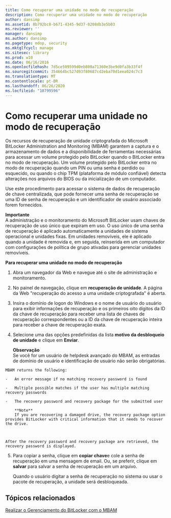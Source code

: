 ```yaml
---
title: Como recuperar uma unidade no modo de recuperação
description: Como recuperar uma unidade no modo de recuperação
author: dansimp
ms.assetid: 8b792bc8-b671-4345-9d37-0208db3e5b03
ms.reviewer: ''
manager: dansimp
ms.author: dansimp
ms.pagetype: mdop, security
ms.mktglfcycl: manage
ms.sitesec: library
ms.prod: w10
ms.date: 06/16/2016
ms.openlocfilehash: 7d5ce509599d0eb800a71360e3be9d0fa3b33f4f
ms.sourcegitcommit: 354664bc527d93f80687cd2eba70d1eea024c7c3
ms.translationtype: MT
ms.contentlocale: pt-BR
ms.lasthandoff: 06/26/2020
ms.locfileid: "10799596"
---
```

# Como recuperar uma unidade no modo de recuperação


Os recursos de recuperação de unidade criptografada do Microsoft BitLocker Administration and Monitoring (MBAM) garantem a captura e o armazenamento de dados e a disponibilidade de ferramentas necessárias para acessar um volume protegido pelo BitLocker quando o BitLocker entra no modo de recuperação. Um volume protegido pelo BitLocker entra no modo de recuperação quando um PIN ou uma senha é perdido ou esquecido, ou quando o chip TPM (plataforma de módulo confiável) detecta alterações nos arquivos do BIOS ou da inicialização de um computador.

Use este procedimento para acessar o sistema de dados de recuperação de chave centralizada, que pode fornecer uma senha de recuperação se uma ID de senha de recuperação e um identificador de usuário associado forem fornecidos.

**Importante**  
A administração e o monitoramento do Microsoft BitLocker usam chaves de recuperação de uso único que expiram em uso. O uso único de uma senha de recuperação é aplicado automaticamente a unidades de sistema operacional e unidades fixas. Em unidades removíveis, ele é aplicado quando a unidade é removida e, em seguida, reinserida em um computador com configurações de política de grupo ativadas para gerenciar unidades removíveis.



**Para recuperar uma unidade no modo de recuperação**

1.  Abra um navegador da Web e navegue até o site de administração e monitoramento.

2.  No painel de navegação, clique em **recuperação de unidade**. A página da Web "recuperação do acesso a uma unidade criptografada" é aberta.

3.  Insira o domínio de logon do Windows e o nome de usuário do usuário para exibir informações de recuperação e os primeiros oito dígitos da ID da chave de recuperação para receber uma lista de chaves de recuperação correspondentes ou a ID da chave de recuperação inteira para receber a chave de recuperação exata.

4.  Selecione uma das opções predefinidas da lista **motivo da desbloqueio de unidade** e clique em **Enviar**.

    **Observação**  
    Se você for um usuário de helpdesk avançado do MBAM, as entradas de domínio de usuário e identificação de usuário não serão obrigatórias.



~~~
MBAM returns the following:

-   An error message if no matching recovery password is found

-   Multiple possible matches if the user has multiple matching recovery passwords

-   The recovery password and recovery package for the submitted user

    **Note**  
    If you are recovering a damaged drive, the recovery package option provides BitLocker with critical information that it needs to recover the drive.



After the recovery password and recovery package are retrieved, the recovery password is displayed.
~~~

5. Para copiar a senha, clique em **copiar chave**e cole a senha de recuperação em uma mensagem de email. Ou, se preferir, clique em **salvar** para salvar a senha de recuperação em um arquivo.

   Quando o usuário digitar a senha de recuperação no sistema ou usar o pacote de recuperação, a unidade será desbloqueada.

## Tópicos relacionados


[Realizar o Gerenciamento do BitLocker com o MBAM](performing-bitlocker-management-with-mbam-mbam-2.md)









